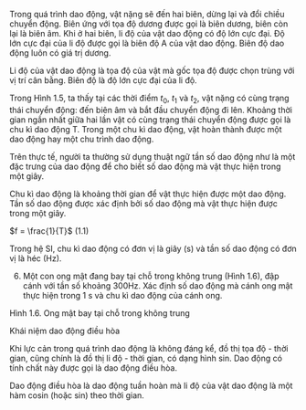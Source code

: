 Trong quá trình dao động, vật nặng sẽ đến hai biên, dừng lại và đổi chiều chuyển động. Biên ứng với tọa độ dương được gọi là biên dương, biên còn lại là biên âm. Khi ở hai biên, li độ của vật dao động có độ lớn cực đại. Độ lớn cực đại của li độ được gọi là biên độ A của vật dao động. Biên độ dao động luôn có giá trị dương.

Li độ của vật dao động là tọa độ của vật mà gốc tọa độ được chọn trùng với vị trí cân bằng.
Biên độ là độ lớn cực đại của li độ.

Trong Hình 1.5, ta thấy tại các thời điểm $t_0$, $t_1$ và $t_2$, vật nặng có cùng trạng thái chuyển động: đến biên âm và bắt đầu chuyển động đi lên. Khoảng thời gian ngắn nhất giữa hai lần vật có cùng trạng thái chuyển động được gọi là chu kì dao động T. Trong một chu kì dao động, vật hoàn thành được một dao động hay một chu trình dao động.

Trên thực tế, người ta thường sử dụng thuật ngữ tần số dao động như là một đặc trưng của dao động để cho biết số dao động mà vật thực hiện trong một giây.

Chu kì dao động là khoảng thời gian để vật thực hiện được một dao động. Tần số dao động được xác định bởi số dao động mà vật thực hiện được trong một giây.

$f = \frac{1}{T}$ (1.1)

Trong hệ SI, chu kì dao động có đơn vị là giây (s) và tần số dao động có đơn vị là héc (Hz).

6. Một con ong mật đang bay tại chỗ trong không trung (Hình 1.6), đập cánh với tần số khoảng 300Hz. Xác định số dao động mà cánh ong mật thực hiện trong 1 s và chu kì dao động của cánh ong.

Hình 1.6. Ong mật bay tại chỗ trong không trung

Khái niệm dao động điều hòa

Khi lực cản trong quá trình dao động là không đáng kể, đồ thị tọa độ - thời gian, cũng chính là đồ thị li độ - thời gian, có dạng hình sin. Dao động có tính chất này được gọi là dao động điều hòa.

Dao động điều hòa là dao động tuần hoàn mà li độ của vật dao động là một hàm cosin (hoặc sin) theo thời gian.